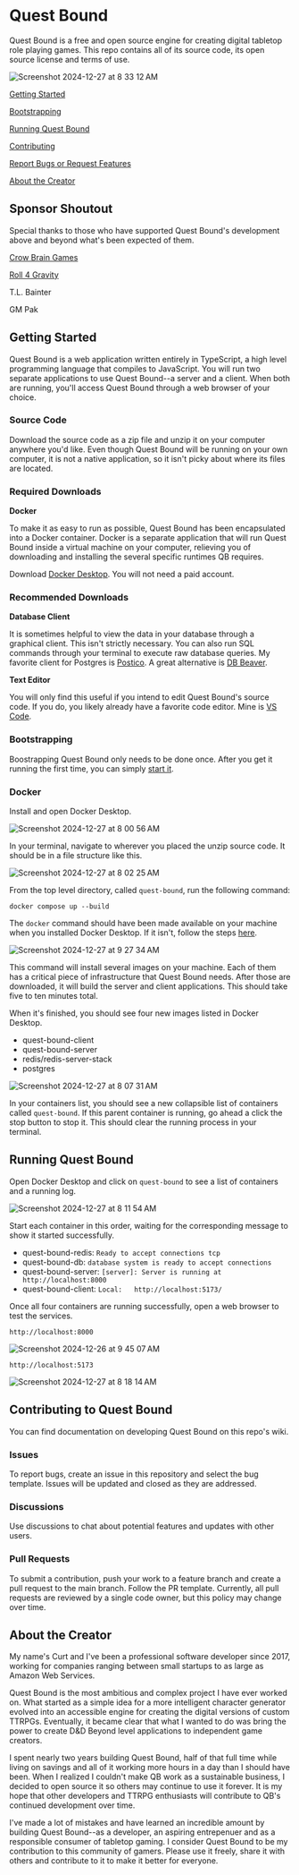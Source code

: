 # Quest Bound

Quest Bound is a free and open source engine for creating digital tabletop role playing games. This repo contains all of its source code, its open source license and terms of use.

![Screenshot 2024-12-27 at 8 33 12 AM](https://github.com/user-attachments/assets/98809869-265b-40cf-b45e-555682b42888)


[Getting Started](https://github.com/curtmorgan3/quest-bound#getting-started)

[Bootstrapping](https://github.com/curtmorgan3/quest-bound#bootstrapping)

[Running Quest Bound](https://github.com/curtmorgan3/quest-bound#starting-quest-bound)

[Contributing](https://github.com/curtmorgan3/quest-bound#contributing-to-quest-bound)

[Report Bugs or Request Features](https://github.com/curtmorgan3/quest-bound#issues)

[About the Creator](https://github.com/curtmorgan3/quest-bound#about-the-creator)

## Sponsor Shoutout

Special thanks to those who have supported Quest Bound's development above and beyond what's been expected of them.

[Crow Brain Games](https://crowbraingames.com/)

[Roll 4 Gravity](https://www.roll4gravity.com/)

T.L. Bainter

GM Pak


## Getting Started

Quest Bound is a web application written entirely in TypeScript, a high level programming language that compiles to JavaScript. You will run two separate applications to use Quest Bound--a server and a client. When both are running, you'll access Quest Bound through a web browser of your choice.

### Source Code

Download the source code as a zip file and unzip it on your computer anywhere you'd like. Even though Quest Bound will be running on your own computer, it is not a native application, so it isn't picky about where its files are located.

### Required Downloads

**Docker**

To make it as easy to run as possible, Quest Bound has been encapsulated into a Docker container. Docker is a separate application that will run Quest Bound inside a virtual machine on your computer, relieving you of downloading and installing the several specific runtimes QB requires.

Download [Docker Desktop](https://www.docker.com/products/docker-desktop/). You will not need a paid account.

### Recommended Downloads

**Database Client**

It is sometimes helpful to view the data in your database through a graphical client. This isn't strictly necessary. You can also run SQL commands through your terminal to execute raw database queries.
My favorite client for Postgres is [Postico](https://eggerapps.at/postico2/). A great alternative is [DB Beaver](https://dbeaver.io/).

**Text Editor**

You will only find this useful if you intend to edit Quest Bound's source code. If you do, you likely already have a favorite code editor. Mine is [VS Code](https://code.visualstudio.com/download).


### Bootstrapping

Boostrapping Quest Bound only needs to be done once. After you get it running the first time, you can simply [start it](https://github.com/curtmorgan3/quest-bound#starting-quest-bound).

### Docker

Install and open Docker Desktop.

![Screenshot 2024-12-27 at 8 00 56 AM](https://github.com/user-attachments/assets/ddc43848-9556-4e4c-af9d-d993ccb4d486)

In your terminal, navigate to wherever you placed the unzip source code. It should be in a file structure like this.

![Screenshot 2024-12-27 at 8 02 25 AM](https://github.com/user-attachments/assets/a7af5000-b4d9-4e78-9f80-a706ec7a79bb)

From the top level directory, called `quest-bound`, run the following command:

```
docker compose up --build
```

The `docker` command should have been made available on your machine when you installed Docker Desktop. If it isn't, follow the steps [here](https://www.docker.com/get-started/).

![Screenshot 2024-12-27 at 9 27 34 AM](https://github.com/user-attachments/assets/95f19ea9-602e-452b-aba5-4457663d627a)


This command will install several images on your machine. Each of them has a critical piece of infrastructure that Quest Bound needs. After those are downloaded, it will build the server and client applications. This should take five to ten minutes total. 

When it's finished, you should see four new images listed in Docker Desktop.

- quest-bound-client
- quest-bound-server
- redis/redis-server-stack
- postgres

![Screenshot 2024-12-27 at 8 07 31 AM](https://github.com/user-attachments/assets/a4a99c2d-aab5-4047-b4c4-45ad300518db)

In your containers list, you should see a new collapsible list of containers called `quest-bound`. If this parent container is running, go ahead a click the stop button to stop it. 
This should clear the running process in your terminal.

## Running Quest Bound

Open Docker Desktop and click on `quest-bound` to see a list of containers and a running log.

![Screenshot 2024-12-27 at 8 11 54 AM](https://github.com/user-attachments/assets/c4b6e277-c8d2-4ae9-9c27-400cdfaa3a04)

Start each container in this order, waiting for the corresponding message to show it started successfully.

- quest-bound-redis: `Ready to accept connections tcp`
- quest-bound-db: `database system is ready to accept connections`
- quest-bound-server: `[server]: Server is running at http://localhost:8000`
- quest-bound-client: `Local:   http://localhost:5173/`

Once all four containers are running successfully, open a web browser to test the services.

`http://localhost:8000`

![Screenshot 2024-12-26 at 9 45 07 AM](https://github.com/user-attachments/assets/85c0008d-c4e9-4549-8b53-05bb1027446f)

`http://localhost:5173`

![Screenshot 2024-12-27 at 8 18 14 AM](https://github.com/user-attachments/assets/f0ee2059-1291-408d-a97f-b597d1c2518f)

## Contributing to Quest Bound

You can find documentation on developing Quest Bound on this repo's wiki.

### Issues

To report bugs, create an issue in this repository and select the bug template. Issues will be updated and closed as they are addressed.

### Discussions

Use discussions to chat about potential features and updates with other users. 

### Pull Requests

To submit a contribution, push your work to a feature branch and create a pull request to the main branch. Follow the PR template.
Currently, all pull requests are reviewed by a single code owner, but this policy may change over time.

## About the Creator

My name's Curt and I've been a professional software developer since 2017, working for companies ranging between small startups to as large as Amazon Web Services. 

Quest Bound is the most ambitious and complex project I have ever worked on. What started as a simple idea for a more intelligent character generator evolved into an accessible engine for
creating the digital versions of custom TTRPGs. Eventually, it became clear that what I wanted to do was bring the power to create D&D Beyond level applications to independent game creators.

I spent nearly two years building Quest Bound, half of that full time while living on savings and all of it working more hours in a day than I should have been. When I realized I couldn't make QB work as a sustainable business, I decided to open source it so others may continue to use it forever. It is my hope that other developers and TTRPG enthusiasts will contribute to QB's continued development over time.

I've made a lot of mistakes and have learned an incredible amount by building Quest Bound--as a developer, an aspiring entrepenuer and as a responsible consumer of tabletop gaming. I consider Quest Bound to be my contribution to this community of gamers. Please use it freely, share it with others and contribute to it to make it better for everyone.
